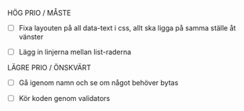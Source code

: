 HÖG PRIO / MÅSTE

- [ ] Fixa layouten på all data-text i css, allt ska ligga på samma ställe åt vänster

- [ ] Lägg in linjerna mellan list-raderna

LÄGRE PRIO / ÖNSKVÄRT

- [ ] Gå igenom namn och se om något behöver bytas

- [ ] Kör koden genom validators
